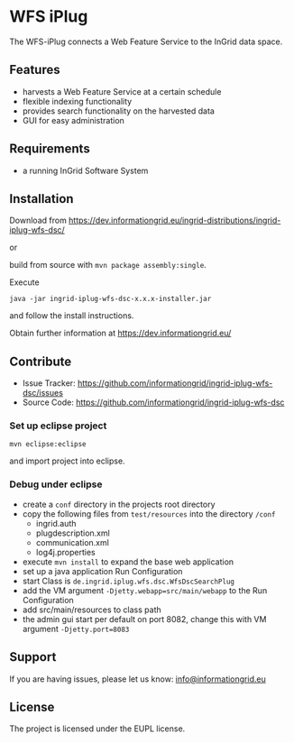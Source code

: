 WFS iPlug
========

The WFS-iPlug connects a Web Feature Service to the InGrid data space.

Features
--------

- harvests a Web Feature Service at a certain schedule
- flexible indexing functionality
- provides search functionality on the harvested data
- GUI for easy administration


Requirements
-------------

- a running InGrid Software System

Installation
------------

Download from https://dev.informationgrid.eu/ingrid-distributions/ingrid-iplug-wfs-dsc/
 
or

build from source with `mvn package assembly:single`.

Execute

```
java -jar ingrid-iplug-wfs-dsc-x.x.x-installer.jar
```

and follow the install instructions.

Obtain further information at https://dev.informationgrid.eu/


Contribute
----------

- Issue Tracker: https://github.com/informationgrid/ingrid-iplug-wfs-dsc/issues
- Source Code: https://github.com/informationgrid/ingrid-iplug-wfs-dsc
 
### Set up eclipse project

```
mvn eclipse:eclipse
```

and import project into eclipse.

### Debug under eclipse

- create a `conf` directory in the projects root directory
- copy the following files from `test/resources` into the directory `/conf`
  - ingrid.auth
  - plugdescription.xml
  - communication.xml
  - log4j.properties
- execute `mvn install` to expand the base web application
- set up a java application Run Configuration
- start Class is `de.ingrid.iplug.wfs.dsc.WfsDscSearchPlug`
- add the VM argument `-Djetty.webapp=src/main/webapp` to the Run Configuration
- add src/main/resources to class path
- the admin gui start per default on port 8082, change this with VM argument `-Djetty.port=8083`

Support
-------

If you are having issues, please let us know: info@informationgrid.eu

License
-------

The project is licensed under the EUPL license.
